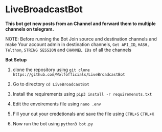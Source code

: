 # LiveBroadcastBot
**This bot get new posts from an Channel and forward them to multiple channels on telegram.**

NOTE: Before running the Bot Join source and destination channels and make Your account admin in destination channels, ```Get API_ID```, ```HASH, Telthon```, ```STRING SESSION``` and ```CHANNEL IDs``` of all the channels

**Bot Setup**
1. clone the repository using 
```git clone https://github.com/Wolfofficials/LiveBroadcastBot```

2. Go to directory
```cd LiveBroadcastBot```

3. Install the requirements using
```pip3 install -r requiremensts.txt```

4. Edit the envoirements file using
```nano .env```

5. Fill your out your credetionals and save the file using ```CTRL+S``` ```CTRL+X```

6. Now run the bot using
```python3 bot.py```
